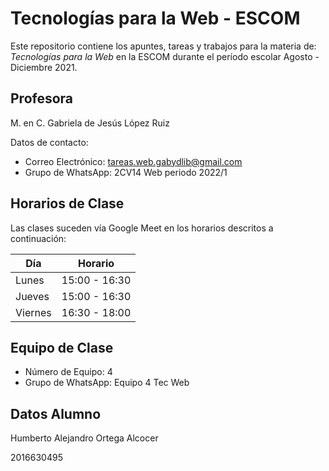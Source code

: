 # Tecnologías para la Web - ESCOM 

Este repositorio contiene los apuntes, tareas y trabajos para la materia de:
_Tecnologías para la Web_ en la ESCOM durante el período escolar Agosto - 
Diciembre 2021.

## Profesora

M. en C. Gabriela de Jesús López Ruiz

Datos de contacto:

- Correo Electrónico: tareas.web.gabydlib@gmail.com
- Grupo de WhatsApp: 2CV14 Web periodo 2022/1

## Horarios de Clase

Las clases suceden vía Google Meet en los horarios descritos a continuación:

|Día|Horario|
|---|---|
|Lunes|15:00 - 16:30|
|Jueves|15:00 - 16:30|
|Viernes|16:30 - 18:00|

## Equipo de Clase

- Número de Equipo: 4
- Grupo de WhatsApp: Equipo 4 Tec Web

## Datos Alumno

Humberto Alejandro Ortega Alcocer

2016630495

